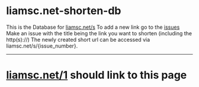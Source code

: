 # liamsc.net-shorten-db
This is the Database for [liamsc.net/s](http://liamsc.net/s)
To add a new link go to the [issues](https://github.com/Liam-s-c/liamsc.net-shorten-db/issues)
Make an issue with the title being the link you want to shorten (including the http(s)://) The newly created short url can be accessed via liamsc.net/s/{issue_number}.

----
# [liamsc.net/1](https://liamsc.net/1) should link to this page
